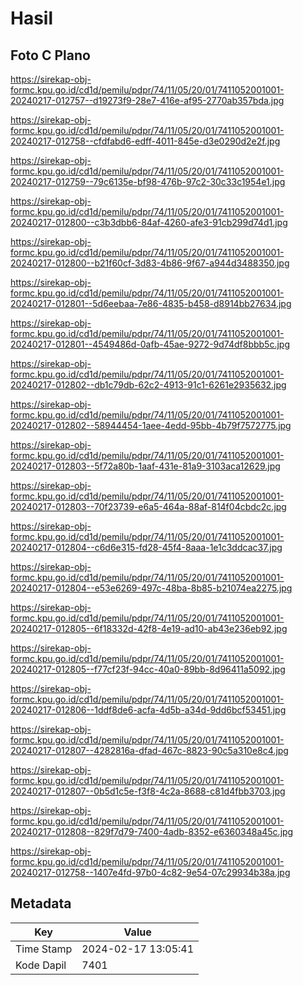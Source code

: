 # Hasil

## Foto C Plano

https://sirekap-obj-formc.kpu.go.id/cd1d/pemilu/pdpr/74/11/05/20/01/7411052001001-20240217-012757--d19273f9-28e7-416e-af95-2770ab357bda.jpg

https://sirekap-obj-formc.kpu.go.id/cd1d/pemilu/pdpr/74/11/05/20/01/7411052001001-20240217-012758--cfdfabd6-edff-4011-845e-d3e0290d2e2f.jpg

https://sirekap-obj-formc.kpu.go.id/cd1d/pemilu/pdpr/74/11/05/20/01/7411052001001-20240217-012759--79c6135e-bf98-476b-97c2-30c33c1954e1.jpg

https://sirekap-obj-formc.kpu.go.id/cd1d/pemilu/pdpr/74/11/05/20/01/7411052001001-20240217-012800--c3b3dbb6-84af-4260-afe3-91cb299d74d1.jpg

https://sirekap-obj-formc.kpu.go.id/cd1d/pemilu/pdpr/74/11/05/20/01/7411052001001-20240217-012800--b21f60cf-3d83-4b86-9f67-a944d3488350.jpg

https://sirekap-obj-formc.kpu.go.id/cd1d/pemilu/pdpr/74/11/05/20/01/7411052001001-20240217-012801--5d6eebaa-7e86-4835-b458-d8914bb27634.jpg

https://sirekap-obj-formc.kpu.go.id/cd1d/pemilu/pdpr/74/11/05/20/01/7411052001001-20240217-012801--4549486d-0afb-45ae-9272-9d74df8bbb5c.jpg

https://sirekap-obj-formc.kpu.go.id/cd1d/pemilu/pdpr/74/11/05/20/01/7411052001001-20240217-012802--db1c79db-62c2-4913-91c1-6261e2935632.jpg

https://sirekap-obj-formc.kpu.go.id/cd1d/pemilu/pdpr/74/11/05/20/01/7411052001001-20240217-012802--58944454-1aee-4edd-95bb-4b79f7572775.jpg

https://sirekap-obj-formc.kpu.go.id/cd1d/pemilu/pdpr/74/11/05/20/01/7411052001001-20240217-012803--5f72a80b-1aaf-431e-81a9-3103aca12629.jpg

https://sirekap-obj-formc.kpu.go.id/cd1d/pemilu/pdpr/74/11/05/20/01/7411052001001-20240217-012803--70f23739-e6a5-464a-88af-814f04cbdc2c.jpg

https://sirekap-obj-formc.kpu.go.id/cd1d/pemilu/pdpr/74/11/05/20/01/7411052001001-20240217-012804--c6d6e315-fd28-45f4-8aaa-1e1c3ddcac37.jpg

https://sirekap-obj-formc.kpu.go.id/cd1d/pemilu/pdpr/74/11/05/20/01/7411052001001-20240217-012804--e53e6269-497c-48ba-8b85-b21074ea2275.jpg

https://sirekap-obj-formc.kpu.go.id/cd1d/pemilu/pdpr/74/11/05/20/01/7411052001001-20240217-012805--6f18332d-42f8-4e19-ad10-ab43e236eb92.jpg

https://sirekap-obj-formc.kpu.go.id/cd1d/pemilu/pdpr/74/11/05/20/01/7411052001001-20240217-012805--f77cf23f-94cc-40a0-89bb-8d96411a5092.jpg

https://sirekap-obj-formc.kpu.go.id/cd1d/pemilu/pdpr/74/11/05/20/01/7411052001001-20240217-012806--1ddf8de6-acfa-4d5b-a34d-9dd6bcf53451.jpg

https://sirekap-obj-formc.kpu.go.id/cd1d/pemilu/pdpr/74/11/05/20/01/7411052001001-20240217-012807--4282816a-dfad-467c-8823-90c5a310e8c4.jpg

https://sirekap-obj-formc.kpu.go.id/cd1d/pemilu/pdpr/74/11/05/20/01/7411052001001-20240217-012807--0b5d1c5e-f3f8-4c2a-8688-c81d4fbb3703.jpg

https://sirekap-obj-formc.kpu.go.id/cd1d/pemilu/pdpr/74/11/05/20/01/7411052001001-20240217-012808--829f7d79-7400-4adb-8352-e6360348a45c.jpg

https://sirekap-obj-formc.kpu.go.id/cd1d/pemilu/pdpr/74/11/05/20/01/7411052001001-20240217-012758--1407e4fd-97b0-4c82-9e54-07c29934b38a.jpg


## Metadata

| Key        | Value               |
| ---------- | ------------------- |
| Time Stamp | 2024-02-17 13:05:41 |
| Kode Dapil | 7401                |



